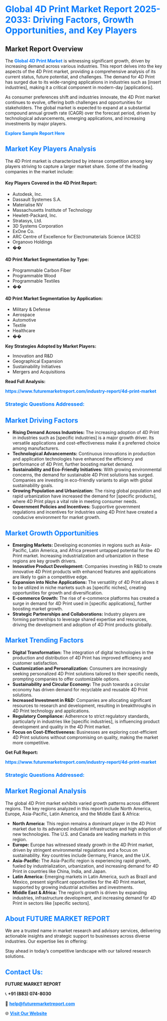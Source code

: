 <h1 style="color: #007BFF;">Global 4D Print Market Report 2025-2033: Driving Factors, Growth Opportunities, and Key Players</h1>

<section id="overview">
<h2>Market Report Overview</h2>
<p>The <a href="https://www.futuremarketreport.com/industry-report/4d-print-market" style="color: #007BFF; text-decoration: none;"><strong>Global 4D Print Market</strong></a> is witnessing significant growth, driven by increasing demand across various industries. This report delves into the key aspects of the 4D Print market, providing a comprehensive analysis of its current status, future potential, and challenges. The demand for 4D Print has surged due to its wide-ranging applications in industries such as [insert industries], making it a critical component in modern-day [applications].</p>
<p>As consumer preferences shift and industries innovate, the 4D Print market continues to evolve, offering both challenges and opportunities for stakeholders. The global market is expected to expand at a substantial compound annual growth rate (CAGR) over the forecast period, driven by technological advancements, emerging applications, and increasing investments by major players.</p>
</section>

<section id="overview">
<p><a href="https://www.futuremarketreport.com/request-sample/reportId=113825" style="color: #007BFF; text-decoration: none;"><strong>Explore Sample Report Here</strong></a></p>
</section>

<section id="key-players">
<h2 style="color: #007BFF;">Market Key Players Analysis</h2>
<p>The 4D Print market is characterized by intense competition among key players striving to capture a larger market share. Some of the leading companies in the market include:</p>
<h4>Key Players Covered in the 4D Print Report:</h4>
<ul><li>Autodesk, Inc.</li><li>Dassault Systemes S.A.</li><li>Materialise NV</li><li>Massachusetts Institute of Technology</li><li>Hewlett-Packard, Inc.</li><li>Stratasys, Ltd.</li><li>3D Systems Corporation</li><li>ExOne Co.</li><li>ARC Centre of Excellence for Electromaterials Science (ACES)</li><li>Organovo Holdings</li><li>��</li></ul>
<h4>4D Print Market Segmentation by Type:</h4>
<ul><li>Programmable Carbon Fiber</li><li>Programmable Wood</li><li>Programmable Textiles</li><li>��</li></ul>

<h4>4D Print Market Segmentation by Application:</h4>
<ul><li>Military &amp; Defense</li><li>Aerospace</li><li>Automotive</li><li>Textile</li><li>Healthcare</li><li>��</li></ul>
<p><strong>Key Strategies Adopted by Market Players:</strong></p>
<ul>
<li>Innovation and R&D</li>
<li>Geographical Expansion</li>
<li>Sustainability Initiatives</li>
<li>Mergers and Acquisitions</li>
</ul>
</section>

<section>
<p><strong>Read Full Analysis: </strong></p><a href="https://www.futuremarketreport.com/industry-report/4d-print-market" style="color: #007BFF; text-decoration: none;"><strong>https://www.futuremarketreport.com/industry-report/4d-print-market</strong></a>
<h3 style="color: #007BFF;">Strategic Questions Addressed:</h3>
</section>

<section id="driving-factors">
<h2 style="color: #007BFF;">Market Driving Factors</h2>
<ul>
<li><strong>Rising Demand Across Industries:</strong> The increasing adoption of 4D Print in industries such as [specific industries] is a major growth driver. Its versatile applications and cost-effectiveness make it a preferred choice among manufacturers.</li>
<li><strong>Technological Advancements:</strong> Continuous innovations in production and application technologies have enhanced the efficiency and performance of 4D Print, further boosting market demand.</li>
<li><strong>Sustainability and Eco-Friendly Initiatives:</strong> With growing environmental concerns, the demand for sustainable 4D Print solutions has surged. Companies are investing in eco-friendly variants to align with global sustainability goals.</li>
<li><strong>Growing Population and Urbanization:</strong> The rising global population and rapid urbanization have increased the demand for [specific products], where 4D Print plays a vital role in meeting consumer needs.</li>
<li><strong>Government Policies and Incentives:</strong> Supportive government regulations and incentives for industries using 4D Print have created a conducive environment for market growth.</li>
</ul>
</section>

<section id="growth-opportunities">
<h2 style="color: #007BFF;">Market Growth Opportunities</h2>
<ul>
<li><strong>Emerging Markets:</strong> Developing economies in regions such as Asia-Pacific, Latin America, and Africa present untapped potential for the 4D Print market. Increasing industrialization and urbanization in these regions are key growth drivers.</li>
<li><strong>Innovative Product Development:</strong> Companies investing in R&D to create innovative 4D Print products with enhanced features and applications are likely to gain a competitive edge.</li>
<li><strong>Expansion into Niche Applications:</strong> The versatility of 4D Print allows it to be utilized in niche markets such as [specific niches], creating opportunities for growth and diversification.</li>
<li><strong>E-commerce Growth:</strong> The rise of e-commerce platforms has created a surge in demand for 4D Print used in [specific applications], further boosting market growth.</li>
<li><strong>Strategic Partnerships and Collaborations:</strong> Industry players are forming partnerships to leverage shared expertise and resources, driving the development and adoption of 4D Print products globally.</li>
</ul>
</section>

<section id="trending-factors">
<h2 style="color: #007BFF;">Market Trending Factors</h2>
<ul>
<li><strong>Digital Transformation:</strong> The integration of digital technologies in the production and distribution of 4D Print has improved efficiency and customer satisfaction.</li>
<li><strong>Customization and Personalization:</strong> Consumers are increasingly seeking personalized 4D Print solutions tailored to their specific needs, prompting companies to offer customizable options.</li>
<li><strong>Sustainability and Circular Economy:</strong> The push towards a circular economy has driven demand for recyclable and reusable 4D Print solutions.</li>
<li><strong>Increased Investment in R&D:</strong> Companies are allocating significant resources to research and development, resulting in breakthroughs in 4D Print technology and applications.</li>
<li><strong>Regulatory Compliance:</strong> Adherence to strict regulatory standards, particularly in industries like [specific industries], is influencing product development and quality in the 4D Print market.</li>
<li><strong>Focus on Cost-Effectiveness:</strong> Businesses are exploring cost-efficient 4D Print solutions without compromising on quality, making the market more competitive.</li>
</ul>
</section>

<section>
<p><strong>Get Full Report: </strong></p><a href="https://www.futuremarketreport.com/industry-report/4d-print-market" style="color: #007BFF; text-decoration: none;"><strong>https://www.futuremarketreport.com/industry-report/4d-print-market</strong></a>
<h3 style="color: #007BFF;">Strategic Questions Addressed:</h3>
</section>


<section id="regional-analysis">
<h2 style="color: #007BFF;">Market Regional Analysis</h2>
<p>The global 4D Print market exhibits varied growth patterns across different regions. The key regions analyzed in this report include North America, Europe, Asia-Pacific, Latin America, and the Middle East & Africa:</p>
<ul>
<li><strong>North America:</strong> This region remains a dominant player in the 4D Print market due to its advanced industrial infrastructure and high adoption of new technologies. The U.S. and Canada are leading markets in this region.</li>
<li><strong>Europe:</strong> Europe has witnessed steady growth in the 4D Print market, driven by stringent environmental regulations and a focus on sustainability. Key countries include Germany, France, and the U.K.</li>
<li><strong>Asia-Pacific:</strong> The Asia-Pacific region is experiencing rapid growth, fueled by industrialization, urbanization, and increasing demand for 4D Print in countries like China, India, and Japan.</li>
<li><strong>Latin America:</strong> Emerging markets in Latin America, such as Brazil and Mexico, present significant opportunities for the 4D Print market, supported by growing industrial activities and investments.</li>
<li><strong>Middle East & Africa:</strong> The region’s growth is driven by expanding industries, infrastructure development, and increasing demand for 4D Print in sectors like [specific sectors].</li>
</ul>
</section>

<footer>
<h2 style="color: #007BFF;">About FUTURE MARKET REPORT</h2>
<p>We are a trusted name in market research and advisory services, delivering actionable insights and strategic support to businesses across diverse industries. Our expertise lies in offering:</p>

<p>Stay ahead in today’s competitive landscape with our tailored research solutions.</p>

<h2 style="color: #007BFF;">Contact Us:</h2>
<p><strong>FUTURE MARKET REPORT</strong></p>
<p>📞 <strong>+91 (883) 074-8030</strong></p>
<p>📧 <strong><a href="mailto:help@futuremarketreport.com" style="color: #007BFF;">help@futuremarketreport.com</a></strong></p>
<p>🌐 <strong><a href="https://www.futuremarketreport.com/" style="color: #007BFF;">Visit Our Website</a></strong></p>
</footer>